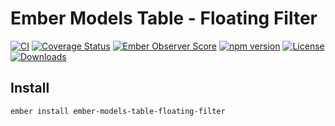 # Ember Models Table - Floating Filter

[![CI](https://github.com/onechiporenko/ember-models-table-floating-filter/actions/workflows/ci.yml/badge.svg)](https://github.com/onechiporenko/ember-models-table-floating-filter/actions/workflows/ci.yml)
[![Coverage Status](https://coveralls.io/repos/github/onechiporenko/ember-models-table-floating-filter/badge.svg?branch=master)](https://coveralls.io/github/onechiporenko/ember-models-table-floating-filter?branch=master)
[![Ember Observer Score](https://emberobserver.com/badges/ember-models-table-floating-filter.svg)](https://emberobserver.com/addons/ember-models-table-floating-filter)
[![npm version](https://badge.fury.io/js/ember-models-table-floating-filter.svg)](https://badge.fury.io/js/ember-models-table-floating-filter)
[![License](http://img.shields.io/:license-mit-blue.svg)](http://doge.mit-license.org)
[![Downloads](http://img.shields.io/npm/dm/ember-models-table-floating-filter.svg)](https://www.npmjs.com/package/ember-models-table-floating-filter)

## Install

```bash
ember install ember-models-table-floating-filter
```
